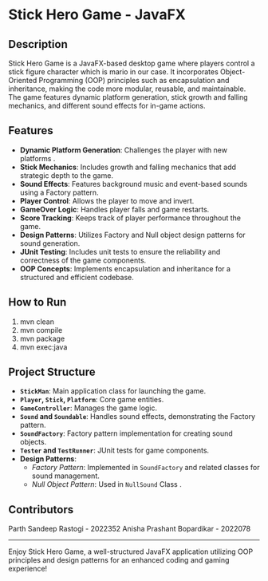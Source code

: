 # Stick Hero Game - JavaFX

## Description
Stick Hero Game is a JavaFX-based desktop game where players control a stick figure character which is mario in our case. It incorporates Object-Oriented Programming (OOP) principles such as encapsulation and inheritance, making the code more modular, reusable, and maintainable. The game features dynamic platform generation, stick growth and falling mechanics, and different sound effects for in-game actions.

## Features
- **Dynamic Platform Generation**: Challenges the player with new platforms .
- **Stick Mechanics**: Includes growth and falling mechanics that add strategic depth to the game.
- **Sound Effects**: Features background music and event-based sounds using a Factory pattern.
- **Player Control**: Allows the player to move and invert.
- **GameOver Logic**: Handles player falls and game restarts.
- **Score Tracking**: Keeps track of player performance throughout the game.
- **Design Patterns**: Utilizes Factory and Null object design patterns for sound generation.
- **JUnit Testing**: Includes unit tests to ensure the reliability and correctness of the game components.
- **OOP Concepts**: Implements encapsulation and inheritance for a structured and efficient codebase.

## How to Run
1. mvn clean
2. mvn compile
3. mvn package
4. mvn exec:java

## Project Structure
- **`StickMan`**: Main application class for launching the game.
- **`Player`, `Stick`, `Platform`**: Core game entities.
- **`GameController`**: Manages the game logic.
- **`Sound` and `Soundable`**: Handles sound effects, demonstrating the Factory pattern.
- **`SoundFactory`**: Factory pattern implementation for creating sound objects.
- **`Tester` and `TestRunner`**: JUnit tests for game components.
- **Design Patterns**:
  - *Factory Pattern*: Implemented in `SoundFactory` and related classes for sound management.
  - *Null Object Pattern*: Used in `NullSound` Class .

## Contributors
Parth Sandeep Rastogi - 2022352
Anisha Prashant Bopardikar - 2022078




---

Enjoy Stick Hero Game, a well-structured JavaFX application utilizing OOP principles and design patterns for an enhanced coding and gaming experience!

